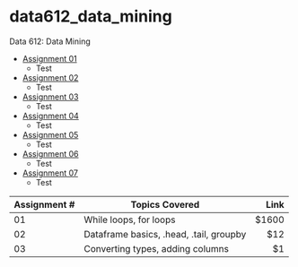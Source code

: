 # data612_data_mining
Data 612: Data Mining


* [Assignment 01](https://github.com/MattBriskey/data612_data_mining/blob/main/Assignment%2001%20-%20Briskey.ipynb)
  * Test
* [Assignment 02](https://github.com/MattBriskey/data612_data_mining/blob/main/Assignment%2002%20-%20Briskey.ipynb)
  * Test
* [Assignment 03](https://github.com/MattBriskey/data612_data_mining/blob/main/Assignment%2003%20-%20Briskey.ipynb)
  * Test
* [Assignment 04](https://github.com/MattBriskey/data612_data_mining/blob/main/Assignment%2004%20-%20Briskey.ipynb)
  * Test
* [Assignment 05](https://github.com/MattBriskey/data612_data_mining/blob/main/Assignment%2005%20-%20Briskey.ipynb)
  * Test
* [Assignment 06](https://github.com/MattBriskey/data612_data_mining/blob/main/Assignment%2006%20-%20Briskey.ipynb)
  * Test
* [Assignment 07](https://github.com/MattBriskey/data612_data_mining/blob/main/Assignment%2007%20-%20Briskey.ipynb)
  * Test


| Assignment #  | Topics Covered                          | Link  |
| ------------- |-------------                            | -----:|
| 01            | While loops, for loops                  | $1600 |
| 02            | Dataframe basics, .head, .tail, groupby |   $12 |
| 03            | Converting types, adding columns        |    $1 |
